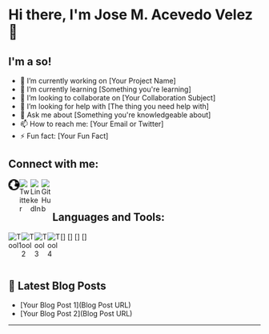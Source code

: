 # Hi there, I'm Jose M. Acevedo Velez 👋

## I'm a so!

- 🔭 I’m currently working on [Your Project Name]
- 🌱 I’m currently learning [Something you're learning]
- 👯 I’m looking to collaborate on [Your Collaboration Subject]
- 🤔 I’m looking for help with [The thing you need help with]
- 💬 Ask me about [Something you're knowledgeable about]
- 📫 How to reach me: [Your Email or Twitter]
- ⚡ Fun fact: [Your Fun Fact]

## Connect with me:

[<img align="left" alt="YourWebsite" width="22px" src="https://raw.githubusercontent.com/iconic/open-iconic/master/svg/globe.svg" />][website]
[<img align="left" alt="Twitter" width="22px" src="https://image.flaticon.com/icons/svg/733/733579.svg" />][twitter]
[<img align="left" alt="LinkedIn" width="22px" src="https://image.flaticon.com/icons/svg/174/174857.svg" />][linkedin]
[<img align="left" alt="GitHub" width="22px" src="https://image.flaticon.com/icons/svg/25/25231.svg" />][github]

<br />
<br />

## Languages and Tools:

[<img align="left" alt="Tool1" width="26px" src="Tool1LogoURL" />]
[<img align="left" alt="Tool2" width="26px" src="Tool2LogoURL" />]
[<img align="left" alt="Tool3" width="26px" src="Tool3LogoURL" />]
[<img align="left" alt="Tool4" width="26px" src="Tool4LogoURL" />]

<br />
<br />

## 📕 Latest Blog Posts

<!-- BLOG-POST-LIST:START -->
- [Your Blog Post 1](Blog Post URL)
- [Your Blog Post 2](Blog Post URL)
<!-- BLOG-POST-LIST:END -->

---

[website]: https://yourwebsite.com
[twitter]: https://twitter.com/yourTwitterHandle
[linkedin]: https://linkedin.com/in/yourLinkedInUsername
[github]: https://github.com/yourGithubUsername
